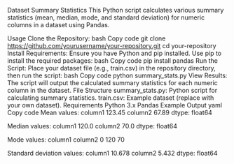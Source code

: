 Dataset Summary Statistics
This Python script calculates various summary statistics (mean, median, mode, and standard deviation) for numeric columns in a dataset using Pandas.

Usage
Clone the Repository:
bash
Copy code
git clone https://github.com/yourusername/your-repository.git
cd your-repository
Install Requirements:
Ensure you have Python and pip installed. Use pip to install the required packages:
bash
Copy code
pip install pandas
Run the Script:
Place your dataset file (e.g., train.csv) in the repository directory, then run the script:
bash
Copy code
python summary_stats.py
View Results:
The script will output the calculated summary statistics for each numeric column in the dataset.
File Structure
summary_stats.py: Python script for calculating summary statistics.
train.csv: Example dataset (replace with your own dataset).
Requirements
Python 3.x
Pandas
Example Output
yaml
Copy code
Mean values:
column1    123.45
column2     67.89
dtype: float64

Median values:
column1    120.0
column2     70.0
dtype: float64

Mode values:
   column1  column2
0      120       70

Standard deviation values:
column1    10.678
column2     5.432
dtype: float64
